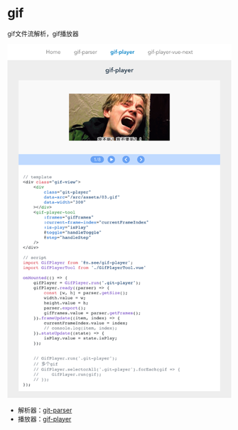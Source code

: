 

# gif

gif文件流解析，gif播放器

![gif播放器](./public/gif-player.png "gif播放器")

- 解析器：[git-parser](packages/gif-parser)
- 播放器：[gif-player](packages/gif-player)
